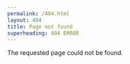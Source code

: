 ```yaml
---
permalink: /404.html
layout: 404
title: Page not found
superheading: 404 ERROR
---
```


The requested page could not be found.
